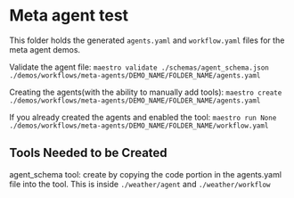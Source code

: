 # Meta agent test

This folder holds the generated `agents.yaml` and `workflow.yaml` files for the meta agent demos.

Validate the agent file: `maestro validate ./schemas/agent_schema.json ./demos/workflows/meta-agents/DEMO_NAME/FOLDER_NAME/agents.yaml`

Creating the agents(with the ability to manually add tools): `maestro create ./demos/workflows/meta-agents/DEMO_NAME/FOLDER_NAME/agents.yaml`

If you already created the agents and enabled the tool: `maestro run None ./demos/workflows/meta-agents/DEMO_NAME/FOLDER_NAME/workflow.yaml`

## Tools Needed to be Created

agent_schema tool: create by copying the code portion in the agents.yaml file into the tool. This is inside `./weather/agent` and `./weather/workflow`
